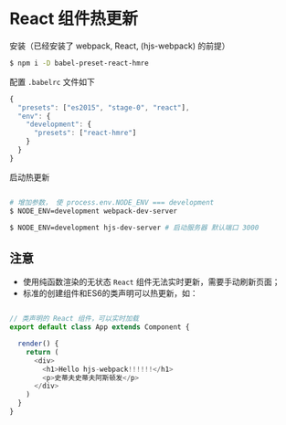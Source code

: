# React 组件热更新
安装（已经安装了 webpack, React, (hjs-webpack) 的前提）
```sh
$ npm i -D babel-preset-react-hmre
```
配置 `.babelrc` 文件如下
```javascript
{
  "presets": ["es2015", "stage-0", "react"],
  "env": {
    "development": {
      "presets": ["react-hmre"]
    }
  }
}
```
启动热更新
```sh

# 增加参数， 使 process.env.NODE_ENV === development
$ NODE_ENV=development webpack-dev-server

$ NODE_ENV=development hjs-dev-server # 启动服务器 默认端口 3000
```

## **注意**
- 使用纯函数渲染的无状态 `React` 组件无法实时更新，需要手动刷新页面；
- 标准的创建组件和ES6的类声明可以热更新，如：
```javascript

// 类声明的 React 组件，可以实时加载
export default class App extends Component {

  render() {
    return (
      <div>
        <h1>Hello hjs-webpack!!!!!!</h1>
        <p>史蒂夫史蒂夫阿斯顿发</p>
      </div>
    )
  }
}

```

